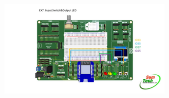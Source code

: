 ![Alt text](https://github.com/topwatcharakorn/EducationCode-by-SumTech/blob/main/Examples%20ST-EDU/LED%20R-Y-G/SWITCH_LED/Input%20Switch%26Output%20LED.jpg?raw=true "Wiring digram")
